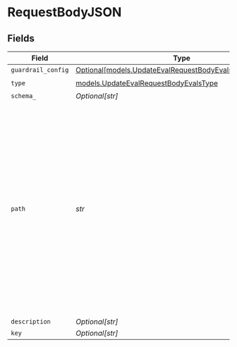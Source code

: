 # RequestBodyJSON


## Fields

| Field                                                                                                                                                                                                                                           | Type                                                                                                                                                                                                                                            | Required                                                                                                                                                                                                                                        | Description                                                                                                                                                                                                                                     | Example                                                                                                                                                                                                                                         |
| ----------------------------------------------------------------------------------------------------------------------------------------------------------------------------------------------------------------------------------------------- | ----------------------------------------------------------------------------------------------------------------------------------------------------------------------------------------------------------------------------------------------- | ----------------------------------------------------------------------------------------------------------------------------------------------------------------------------------------------------------------------------------------------- | ----------------------------------------------------------------------------------------------------------------------------------------------------------------------------------------------------------------------------------------------- | ----------------------------------------------------------------------------------------------------------------------------------------------------------------------------------------------------------------------------------------------- |
| `guardrail_config`                                                                                                                                                                                                                              | [Optional[models.UpdateEvalRequestBodyEvalsGuardrailConfig]](../models/updateevalrequestbodyevalsguardrailconfig.md)                                                                                                                            | :heavy_minus_sign:                                                                                                                                                                                                                              | N/A                                                                                                                                                                                                                                             |                                                                                                                                                                                                                                                 |
| `type`                                                                                                                                                                                                                                          | [models.UpdateEvalRequestBodyEvalsType](../models/updateevalrequestbodyevalstype.md)                                                                                                                                                            | :heavy_check_mark:                                                                                                                                                                                                                              | N/A                                                                                                                                                                                                                                             |                                                                                                                                                                                                                                                 |
| `schema_`                                                                                                                                                                                                                                       | *Optional[str]*                                                                                                                                                                                                                                 | :heavy_minus_sign:                                                                                                                                                                                                                              | N/A                                                                                                                                                                                                                                             |                                                                                                                                                                                                                                                 |
| `path`                                                                                                                                                                                                                                          | *str*                                                                                                                                                                                                                                           | :heavy_check_mark:                                                                                                                                                                                                                              | The path where the entity is stored in the project structure. The first element of the path always represents the project name. Any subsequent path element after the project will be created as a folder in the project if it does not exists. | Default                                                                                                                                                                                                                                         |
| `description`                                                                                                                                                                                                                                   | *Optional[str]*                                                                                                                                                                                                                                 | :heavy_minus_sign:                                                                                                                                                                                                                              | N/A                                                                                                                                                                                                                                             |                                                                                                                                                                                                                                                 |
| `key`                                                                                                                                                                                                                                           | *Optional[str]*                                                                                                                                                                                                                                 | :heavy_minus_sign:                                                                                                                                                                                                                              | N/A                                                                                                                                                                                                                                             |                                                                                                                                                                                                                                                 |